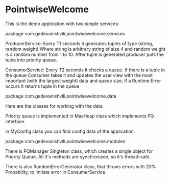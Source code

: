 # PointwiseWelcome

This is the demo application with two simple services:

package com.gedevanishvili.pointwisewelcome.services

ProducerService:
Every T1 seconds it generates tuples of type (string, random weight)
Where string is arbitrary string of size 4 and random weight is a random number from 1 to 10. After tuple is generated producer puts the tuple into priority queue.

ConsumerService:
Every T2 seconds it checks a queue. 
If there is a tuple in the queue Consumer takes it and updates the user view with the most important (with the largest weight) data and queue size.
If a Runtime Error occurs it returns tuple in the queue


package com.gedevanishvili.pointwisewelcome.data

Here are the classes for working with the data.

Priority queue is implemented in MaxHeap class which implements PQ interface.

In MyConfig class you can find config data of the application.


package com.gedevanishvili.pointwisewelcome.modules

There is PQManager Singleton class, which creates a single object for Priority Queue. All it's methods are synchronized, so it's thread-safe.

There is also RandomErrorGenerator class, that throws errors with 20% Probability, to imitate error in ConsumerService.
